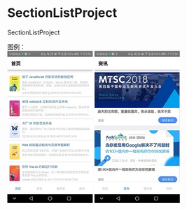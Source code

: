 # SectionListProject
SectionListProject

图例：<br />
<img  src="https://github.com/wanwantang0220/ReactNativeTrain/blob/master/image/20180410155618.jpg"/> 
<img  src="https://github.com/wanwantang0220/ReactNativeTrain/blob/master/image/20180410155628.jpg"/> 


